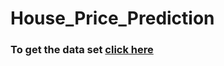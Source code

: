 # House_Price_Prediction

### To get the data set [click here](https://www.kaggle.com/datasets/prokshitha/home-value-insights)
